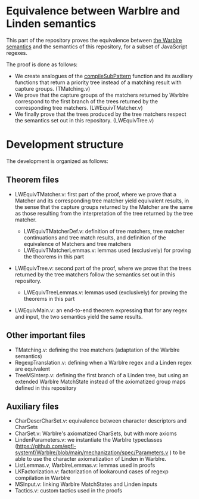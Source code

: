 Equivalence between Warblre and Linden semantics
================================================

This part of the repository proves the equivalence between [the Warblre semantics](https://github.com/epfl-systemf/Warblre) and the semantics of this repository, for a subset of JavaScript regexes.

The proof is done as follows:
- We create analogues of the [compileSubPattern](https://github.com/epfl-systemf/Warblre/blob/c88bceb3dbf4bca1f4c479736822b6ecace518bc/mechanization/spec/Semantics.v#L543) function and its auxiliary functions that return a priority tree instead of a matching result with capture groups. (TMatching.v)
- We prove that the capture groups of the matchers returned by Warblre correspond to the first branch of the trees returned by the corresponding tree matchers. (LWEquivTMatcher.v)
- We finally prove that the trees produced by the tree matchers respect the semantics set out in this repository. (LWEquivTree.v)

# Development structure

The development is organized as follows:

## Theorem files

- LWEquivTMatcher.v: first part of the proof, where we prove that a Matcher and its corresponding tree matcher yield equivalent results, in the sense that the capture groups returned by the Matcher are the same as those resulting from the interpretation of the tree returned by the tree matcher.
  - LWEquivTMatcherDef.v: definition of tree matchers, tree matcher continuations and tree match results, and definition of the equivalence of Matchers and tree matchers
  - LWEquivTMatcherLemmas.v: lemmas used (exclusively) for proving the theorems in this part

- LWEquivTree.v: second part of the proof, where we prove that the trees returned by the tree matchers follow the semantics set out in this repository.
  - LWEquivTreeLemmas.v: lemmas used (exclusively) for proving the theorems in this part
  
- LWEquivMain.v: an end-to-end theorem expressing that for any regex and input, the two semantics yield the same results.

## Other important files

- TMatching.v: defining the tree matchers (adaptation of the Warblre semantics)
- RegexpTranslation.v: defining when a Warblre regex and a Linden regex are equivalent
- TreeMSInterp.v: defining the first branch of a Linden tree, but using an extended Warblre MatchState instead of the axiomatized group maps defined in this repository

## Auxiliary files

- CharDescrCharSet.v: equivalence between character descriptors and CharSets
- CharSet.v: Warblre's axiomatized CharSets, but with more axioms
- LindenParameters.v: we instantiate the Warblre typeclasses (https://github.com/epfl-systemf/Warblre/blob/main/mechanization/spec/Parameters.v ) to be able to use the character axiomatization of Linden in Warblre.
- ListLemmas.v, WarblreLemmas.v: lemmas used in proofs
- LKFactorization.v: factorization of lookaround cases of regexp compilation in Warblre
- MSInput.v: linking Warblre MatchStates and Linden inputs
- Tactics.v: custom tactics used in the proofs

